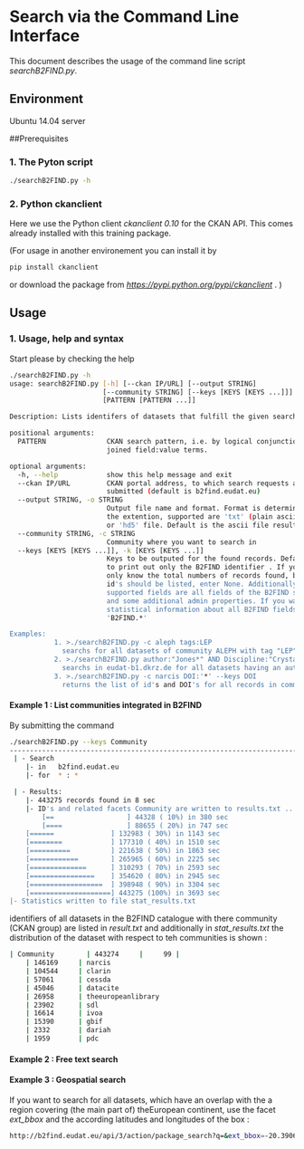 # Search via the Command Line Interface
This document describes the usage of the command line script *searchB2FIND.py*.

## Environment
Ubuntu 14.04 server

##Prerequisites

### 1. The Pyton script
```sh
./searchB2FIND.py -h
```

### 2. Python ckanclient
Here we use the Python client *ckanclient 0.10* for the CKAN API.
This comes already installed with this training package.

(For usage in another environement you can install it by
```sh
pip install ckanclient
```
or download the package from *https://pypi.python.org/pypi/ckanclient* .
)

## Usage

### 1. Usage, help and syntax

Start please by checking the help
```sh
./searchB2FIND.py -h
usage: searchB2FIND.py [-h] [--ckan IP/URL] [--output STRING]
                       [--community STRING] [--keys [KEYS [KEYS ...]]]
                       [PATTERN [PATTERN ...]]

Description: Lists identifers of datasets that fulfill the given search criteria

positional arguments:
  PATTERN               CKAN search pattern, i.e. by logical conjunctions
                        joined field:value terms.

optional arguments:
  -h, --help            show this help message and exit
  --ckan IP/URL         CKAN portal address, to which search requests are
                        submitted (default is b2find.eudat.eu)
  --output STRING, -o STRING
                        Output file name and format. Format is determined by
                        the extention, supported are 'txt' (plain ascii file)
                        or 'hd5' file. Default is the ascii file results.txt.
  --community STRING, -c STRING
                        Community where you want to search in
  --keys [KEYS [KEYS ...]], -k [KEYS [KEYS ...]]
                        Keys to be outputed for the found records. Default is
                        to print out only the B2FIND identifier . If you want
                        only know the total numbers of records found, but no
                        id's should be listed, enter None. Additionally
                        supported fields are all fields of the B2FIND schema
                        and some additional admin properties. If you want
                        statistical information about all B2FIND fields enter
                        'B2FIND.*'

Examples:
           1. >./searchB2FIND.py -c aleph tags:LEP
             searchs for all datasets of community ALEPH with tag "LEP" in b2find.eudat.eu.
           2. >./searchB2FIND.py author:"Jones*" AND Discipline:"Crystal?Structure" --ckan eudat-b1.dkrz.de
             searchs in eudat-b1.dkrz.de for all datasets having an author starting with "Jones" and belongs to the discipline "Crystal Structure"
           3. >./searchB2FIND.py -c narcis DOI:'*' --keys DOI
             returns the list of id's and DOI's for all records in community "NARCIS" that have a DOI
```

#### Example 1 : List communities integrated in B2FIND

By submitting the command
```sh
./searchB2FIND.py --keys Community
----------------------------------------------------------------------------------------------------
 | - Search
	|- in	b2find.eudat.eu
	|- for	* : *

 | - Results:
	|- 443275 records found in 8 sec
	|- ID's and related facets Community are written to results.txt ...
        [==                  ] 44328 ( 10%) in 380 sec
        [====                ] 88655 ( 20%) in 747 sec
	[======              ] 132983 ( 30%) in 1143 sec
	[========            ] 177310 ( 40%) in 1510 sec
	[==========          ] 221638 ( 50%) in 1863 sec
	[============        ] 265965 ( 60%) in 2225 sec
	[==============      ] 310293 ( 70%) in 2593 sec
	[================    ] 354620 ( 80%) in 2945 sec
	[==================  ] 398948 ( 90%) in 3304 sec
	[====================] 443275 (100%) in 3693 sec
|- Statistics written to file stat_results.txt


```
identifiers of all datasets in the B2FIND catalogue with there community (CKAN group) are listed in *result.txt* and additionally in *stat_results.txt* the distribution of the dataset with respect to teh communities is shown :

```sh
| Community        | 443274     |     99 |
	| 146169     | narcis                                                                                              
	| 104544     | clarin                                                                                              
	| 57061      | cessda                                                                                              
	| 45046      | datacite                                                                                            
	| 26958      | theeuropeanlibrary                                                                                  
	| 23902      | sdl                                                                                                 
	| 16614      | ivoa                                                                                                
	| 15390      | gbif                                                                                                
	| 2332       | dariah                                                                                              
	| 1959       | pdc
```



#### Example 2 : Free text search



#### Example 3 : Geospatial search 
If you want to search for all datasets, which have an overlap with the a region covering (the main part of) theEuropean continent, use the facet *ext_bbox* and the according latitudes and longitudes of the box :

```sh
http://b2find.eudat.eu/api/3/action/package_search?q=&ext_bbox=-20.390625%2C30.751277776257812%2C45%2C60.930432202923335
```
